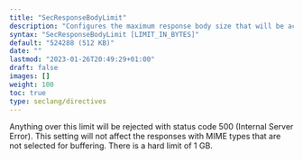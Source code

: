 ```yaml
---
title: "SecResponseBodyLimit"
description: "Configures the maximum response body size that will be accepted for buffering."
syntax: "SecResponseBodyLimit [LIMIT_IN_BYTES]"
default: "524288 (512 KB)"
date: ""
lastmod: "2023-01-26T20:49:29+01:00"
draft: false
images: []
weight: 100
toc: true
type: seclang/directives
---
```


Anything over this limit will be rejected with status code 500 (Internal Server Error).
This setting will not affect the responses with MIME types that are not selected for
buffering. There is a hard limit of 1 GB.

